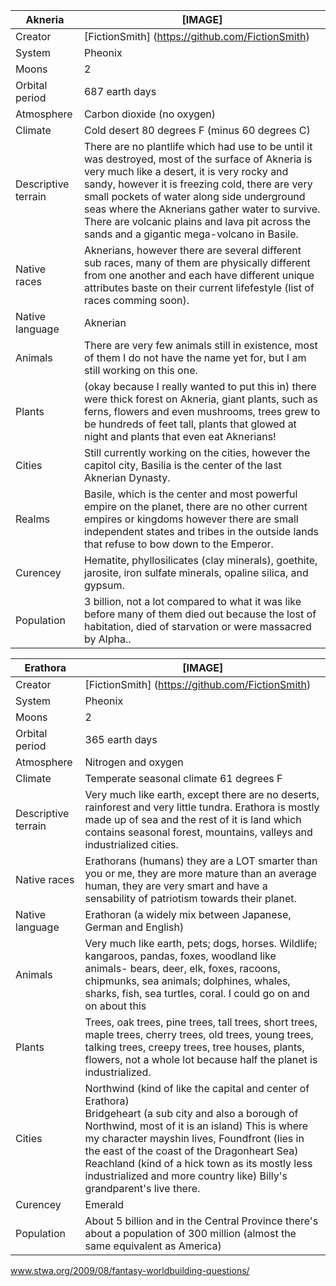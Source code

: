 Akneria        | [IMAGE]            
---------------|---------------
Creator | [FictionSmith] (https://github.com/FictionSmith)
System  | Pheonix     
Moons | 2
Orbital period | 687 earth days 
Atmosphere | Carbon dioxide (no oxygen) 
Climate | Cold desert 80 degrees F (minus 60 degrees C)
Descriptive terrain | There are no plantlife which had use to be until it was destroyed, most of the surface of Akneria is very much like a desert, it is very rocky and sandy, however it is freezing cold, there are very small pockets of water along side underground seas where the Aknerians gather water to survive. There are volcanic plains and lava pit across the sands and a gigantic mega-volcano in Basile. | 
Native races | Aknerians, however there are several different sub races, many of them are physically different from one another and each have different unique attributes baste on their current lifefestyle (list of races comming soon). 
Native language | Aknerian 
Animals | There are very few animals still in existence, most of them I do not have the name yet for, but I am still working on this one. |
Plants | (okay because I really wanted to put this in) there were thick forest on Akneria, giant plants, such as ferns, flowers and even mushrooms, trees grew to be hundreds of feet tall, plants that glowed at night and plants that even eat Aknerians! 
Cities | Still currently working on the cities, however the capitol city, Basilia is the center of the last Aknerian Dynasty. 
Realms | Basile, which is the center and most powerful empire on the planet, there are no other current empires or kingdoms however there are small independent states and tribes in the outside lands that refuse to bow down to the Emperor. 
Curencey | Hematite, phyllosilicates (clay minerals), goethite, jarosite, iron sulfate minerals, opaline silica, and gypsum.
Population | 3 billion, not a lot compared to what it was like before many of them died out because the lost of habitation, died of starvation or were massacred by Alpha.. 

Erathora       | [IMAGE]            
---------------|---------------
Creator | [FictionSmith] (https://github.com/FictionSmith)
System  | Pheonix     
Moons | 2
Orbital period | 365 earth days  
Atmosphere | Nitrogen and oxygen 
Climate | Temperate seasonal climate 61 degrees F 
Descriptive terrain | Very much like earth, except there are no deserts, rainforest and very little tundra. Erathora is mostly made up of sea and the rest of it is land which contains seasonal forest, mountains, valleys and industrialized cities. | 
Native races | Erathorans (humans) they are a LOT smarter than you or me, they are more mature than an average human, they are very smart and have a sensability of patriotism towards their planet. | 
Native language | Erathoran (a widely mix between Japanese, German and English) 
Animals | Very much like earth, pets; dogs, horses. Wildlife; kangaroos, pandas, foxes, woodland like animals- bears, deer, elk, foxes, racoons, chipmunks, sea animals; dolphines, whales, sharks, fish, sea turtles, coral. I could go on and on about this |
Plants | Trees, oak trees, pine trees, tall trees, short trees, maple trees, cherry trees, old trees, young trees, talking trees, creepy trees, tree houses, plants, flowers, not a whole lot because half the planet is industrialized. |
Cities | Northwind (kind of like the capital and center of Erathora)<br/>Bridgeheart (a sub city and also a borough of Northwind, most of it is an island) This is where my character mayshin lives, Foundfront (lies in the east of the coast of the Dragonheart Sea)<br/>Reachland (kind of a hick town as its mostly less industrialized and more country like) Billy's grandparent's live there. |
Curencey | Emerald 
Population | About 5 billion and in the Central Province there's about a population of 300 million (almost the same equivalent as America) |


www.stwa.org/2009/08/fantasy-worldbuilding-questions/
